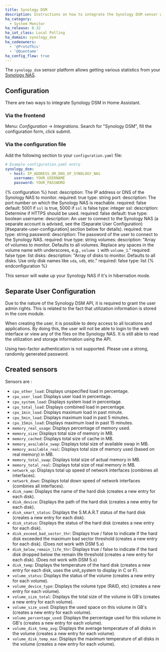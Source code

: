 ```yaml
---
title: Synology DSM
description: Instructions on how to integrate the Synology DSM sensor within Home Assistant.
ha_category:
  - System Monitor
ha_release: 0.32
ha_iot_class: Local Polling
ha_domain: synology_dsm
ha_codeowners:
  - '@ProtoThis'
  - '@Quentame'
ha_config_flow: true
---
```


The `synology_dsm` sensor platform allows getting various statistics from your [Synology NAS](https://www.synology.com).

## Configuration

There are two ways to integrate Synology DSM in Home Assistant.

### Via the frontend

Menu: *Configuration* -> *Integrations*. Search for "Synology DSM", fill the configuration form, click submit.

### Via the configuration file

Add the following section to your `configuration.yaml` file:

```yaml
# Example configuration.yaml entry
synology_dsm:
  - host: IP_ADDRESS_OR_DNS_OF_SYNOLOGY_NAS
    username: YOUR_USERNAME
    password: YOUR_PASSWORD
```

{% configuration %}
host:
  description: The IP address or DNS of the Synology NAS to monitor.
  required: true
  type: string
port:
  description: The port number on which the Synology NAS is reachable.
  required: false
  default: 5001 if `ssl` is true, 5000 if `ssl` is false
  type: integer
ssl:
  description: Determine if HTTPS should be used.
  required: false
  default: true
  type: boolean
username:
  description: An user to connect to the Synology NAS (a separate account is advised, see the (Separate User Configuration)[#separate-user-configuration] section below for details).
  required: true
  type: string
password:
  description: The password of the user to connect to the Synology NAS.
  required: true
  type: string
volumes:
  description: "Array of volumes to monitor. Defaults to all volumes. Replace any spaces in the volume name with underscores, e.g., `volume 1` with `volume_1`."
  required: false
  type: list
disks:
  description: "Array of disks to monitor. Defaults to all disks. Use only disk names like `sda`, `sdb`, etc."
  required: false
  type: list
{% endconfiguration %}


<div class='note warning'>

This sensor will wake up your Synology NAS if it's in hibernation mode.

</div>

## Separate User Configuration

Due to the nature of the Synology DSM API, it is required to grant the user admin rights. This is related to the fact that utilization information is stored in the core module.

When creating the user, it is possible to deny access to all locations and applications. By doing this, the user will not be able to login to the web interface or view any of the files on the Synology NAS. It is still able to read the utilization and storage information using the API.

<div class='note warning'>

Using two-factor authentication is not supported. Please use a strong, randomly generated password.

</div>


## Created sensors

Sensors are :
- `cpu_other_load`: Displays unspecified load in percentage.
- `cpu_user_load`: Displays user load in percentage.
- `cpu_system_load`: Displays system load in percentage.
- `cpu_total_load`: Displays combined load in percentage.
- `cpu_1min_load`: Displays maximum load in past minute.
- `cpu_5min_load`: Displays maximum load in past 5 minutes.
- `cpu_15min_load`: Displays maximum load in past 15 minutes.
- `memory_real_usage`: Displays percentage of memory used.
- `memory_size`: Displays total size of memory in MB.
- `memory_cached`: Displays total size of cache in MB.
- `memory_available_swap`: Displays total size of available swap in MB.
- `memory_available_real`: Displays total size of memory used (based on real memory) in MB.
- `memory_total_swap`: Displays total size of actual memory in MB.
- `memory_total_real`: Displays total size of real memory in MB.
- `network_up`: Displays total up speed of network interfaces (combines all interfaces).
- `network_down`: Displays total down speed of network interfaces (combines all interfaces).
- `disk_name`: Displays the name of the hard disk (creates a new entry for each disk).
- `disk_device`: Displays the path of the hard disk (creates a new entry for each disk).
- `disk_smart_status`: Displays the S.M.A.R.T status of the hard disk (creates a new entry for each disk).
- `disk_status`: Displays the status of the hard disk (creates a new entry for each disk).
- `disk_exceed_bad_sector_thr`: Displays true / false to indicate if the hard disk exceeded the maximum bad sector threshold (creates a new entry for each disk). (Does not work with DSM 5.x)
- `disk_below_remain_life_thr`: Displays true / false to indicate if the hard disk dropped below the remain life threshold (creates a new entry for each disk). (Does not work with DSM 5.x)
- `disk_temp`: Displays the temperature of the hard disk (creates a new entry for each disk, uses the unit_system to display in C or F).
- `volume_status`: Displays the status of the volume (creates a new entry for each volume).
- `volume_device_type`: Displays the volume type (RAID, etc) (creates a new entry for each volume).
- `volume_size_total`: Displays the total size of the volume in GB's (creates a new entry for each volume).
- `volume_size_used`: Displays the used space on this volume in GB's (creates a new entry for each volume).
- `volume_percentage_used`: Displays the percentage used for this volume in GB's (creates a new entry for each volume).
- `volume_disk_temp_avg`: Displays the average temperature of all disks in the volume (creates a new entry for each volume).
- `volume_disk_temp_max`: Displays the maximum temperature of all disks in the volume (creates a new entry for each volume).
